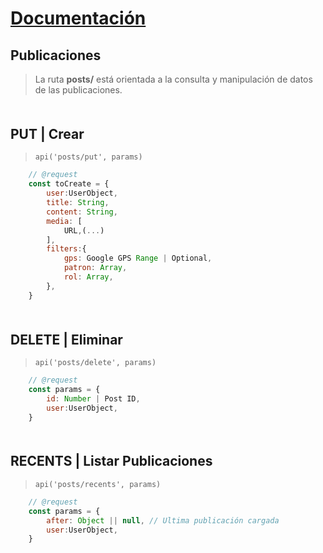 # [Documentación](./README.md)

## Publicaciones
> La ruta **posts/** está orientada a la consulta y manipulación de datos de las publicaciones.
<div style="margin-top:50px;" />

## PUT | Crear
> `api('posts/put', params)`
```javascript
    // @request
    const toCreate = {
        user:UserObject,
        title: String,
        content: String,
        media: [
            URL,(...)
        ],
        filters:{
            gps: Google GPS Range | Optional,
            patron: Array,
            rol: Array,
        },
    }
```
<div style="margin-top:50px;" />

## DELETE | Eliminar
> `api('posts/delete', params)`
```javascript
    // @request
    const params = {
        id: Number | Post ID,
        user:UserObject,
    }
```
<div style="margin-top:50px;" />

## RECENTS | Listar Publicaciones
> `api('posts/recents', params)`
```javascript
    // @request
    const params = {
        after: Object || null, // Ultima publicación cargada
        user:UserObject,
    }
```
<div style="margin-top:50px;" />

